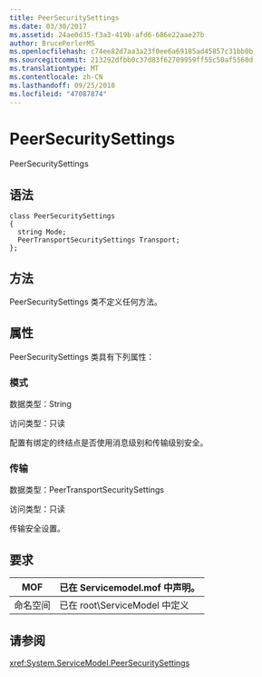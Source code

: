 ```yaml
---
title: PeerSecuritySettings
ms.date: 03/30/2017
ms.assetid: 24ae0d35-f3a3-419b-afd6-686e22aae27b
author: BrucePerlerMS
ms.openlocfilehash: c74ee82d7aa3a23f0ee6a69185ad45857c31bb0b
ms.sourcegitcommit: 213292dfbb0c37d83f62709959ff55c50af5560d
ms.translationtype: MT
ms.contentlocale: zh-CN
ms.lasthandoff: 09/25/2018
ms.locfileid: "47087874"
---
```

# <a name="peersecuritysettings"></a>PeerSecuritySettings
PeerSecuritySettings  
  
## <a name="syntax"></a>语法  
  
```  
class PeerSecuritySettings  
{  
  string Mode;  
  PeerTransportSecuritySettings Transport;  
};  
```  
  
## <a name="methods"></a>方法  
 PeerSecuritySettings 类不定义任何方法。  
  
## <a name="properties"></a>属性  
 PeerSecuritySettings 类具有下列属性：  
  
### <a name="mode"></a>模式  
 数据类型：String  
  
 访问类型：只读  
  
 配置有绑定的终结点是否使用消息级别和传输级别安全。  
  
### <a name="transport"></a>传输  
 数据类型：PeerTransportSecuritySettings  
  
 访问类型：只读  
  
 传输安全设置。  
  
## <a name="requirements"></a>要求  
  
|MOF|已在 Servicemodel.mof 中声明。|  
|---------|-----------------------------------|  
|命名空间|已在 root\ServiceModel 中定义|  
  
## <a name="see-also"></a>请参阅  
 <xref:System.ServiceModel.PeerSecuritySettings>
